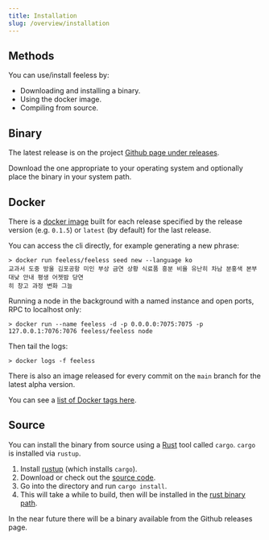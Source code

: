 ```yaml
---
title: Installation
slug: /overview/installation
---
```


## Methods

You can use/install feeless by:
* Downloading and installing a binary.
* Using the docker image.
* Compiling from source.

## Binary

The latest release is on the project [Github page under releases](https://github.com/feeless/feeless/releases/).

Download the one appropriate to your operating system and optionally place the binary in your system path.

## Docker

There is a [docker image](https://hub.docker.com/r/feeless/feeless) built for each release specified by the release
version (e.g. `0.1.5`) or `latest` (by default) for the last release.

You can access the cli directly, for example generating a new phrase:

```shell
> docker run feeless/feeless seed new --language ko
교과서 도중 방울 김포공항 미인 부상 금연 상황 식료품 흥분 비율 유난히 차남 분홍색 본부 대낮 안내 평생 어젯밤 당연
히 창고 과정 변화 그늘
```

Running a node in the background with a named instance and open ports, RPC to localhost only:
```shell
> docker run --name feeless -d -p 0.0.0.0:7075:7075 -p 127.0.0.1:7076:7076 feeless/feeless node
```

Then tail the logs:
```shell
> docker logs -f feeless
```

There is also an image released for every commit on the `main` branch for the latest alpha version.

You can see a [list of Docker tags here](https://hub.docker.com/r/feeless/feeless/tags).

## Source

You can install the binary from source using a <a href="https://www.rust-lang.org/">Rust</a> tool called `cargo`.
`cargo` is installed via `rustup`.

1. Install <a href="https://rustup.rs/">rustup</a> (which installs `cargo`).
2. Download or check out the <a href="https://github.com/feeless/feeless/">source code</a>.
3. Go into the directory and run `cargo install`.
4. This will take a while to build, then will be installed in the <a
   href="http://web.mit.edu/rust-lang_v1.25/arch/amd64_ubuntu1404/share/doc/rust/html/book/second-edition/ch14-04-installing-binaries.html">rust binary path</a>.

In the near future there will be a binary available from the Github releases page.
